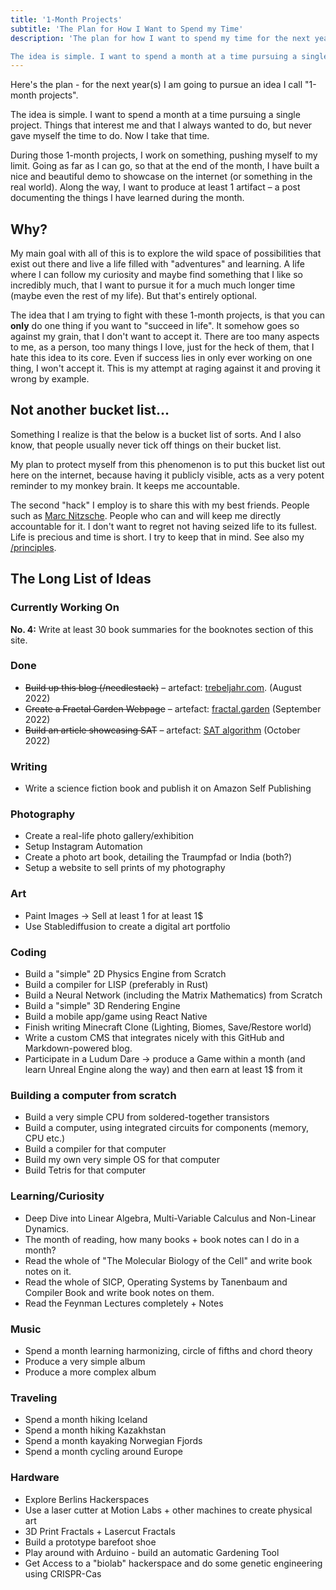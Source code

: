 ```yaml
---
title: '1-Month Projects'
subtitle: 'The Plan for How I Want to Spend my Time'
description: 'The plan for how I want to spend my time for the next years is following an idea I call "1-month projects".

The idea is simple. I want to spend a month at a time pursuing a single project. Things that interest me and that I always wanted to do, but never gave myself the time to do. Now I take that time.'
---
```


Here's the plan - for the next year(s) I am going to pursue an idea I call "1-month projects".

The idea is simple. I want to spend a month at a time pursuing a single project. Things that interest me and that I always wanted to do, but never gave myself the time to do. Now I take that time.

During those 1-month projects, I work on something, pushing myself to my limit. Going as far as I can go, so that at the end of the month, I have built a nice and beautiful demo to showcase on the internet (or something in the real world). Along the way, I want to produce at least 1 artifact – a post documenting the things I have learned during the month.

## Why?

My main goal with all of this is to explore the wild space of possibilities that exist out there and live a life filled with "adventures" and learning. A life where I can follow my curiosity and maybe find something that I like so incredibly much, that I want to pursue it for a much much longer time (maybe even the rest of my life). But that's entirely optional.

The idea that I am trying to fight with these 1-month projects, is that you can **only** do one thing if you want to "succeed in life". It somehow goes so against my grain, that I don't want to accept it. There are too many aspects to me, as a person, too many things I love, just for the heck of them, that I hate this idea to its core. Even if success lies in only ever working on one thing, I won't accept it. This is my attempt at raging against it and proving it wrong by example. 

## Not another bucket list...

Something I realize is that the below is a bucket list of sorts. And I also know, that people usually never tick off things on their bucket list. 

My plan to protect myself from this phenomenon is to put this bucket list out here on the internet, because having it publicly visible, acts as a very potent reminder to my monkey brain. It keeps me accountable. 

The second "hack" I employ is to share this with my best friends. People such as [Marc Nitzsche](https://www.marcnitzsche.de/). People who can and will keep me directly accountable for it. I don't want to regret not having seized life to its fullest. Life is precious and time is short. I try to keep that in mind. See also my [/principles](/principles).

## The Long List of Ideas

### Currently Working On

**No. 4:** Write at least 30 book summaries for the booknotes section of this site.

### Done
- ~~Build up this blog (/needlestack)~~ – artefact: [trebeljahr.com](https://trebeljahr.com). (August 2022)
- ~~Create a Fractal Garden Webpage~~ – artefact: [fractal.garden](https://fractal.garden) (September 2022)
- ~~Build an article showcasing SAT~~ – artefact: [SAT algorithm](https://trebeljahr.com/posts/collision-detection) (October 2022)

### Writing
- Write a science fiction book and publish it on Amazon Self Publishing

### Photography
- Create a real-life photo gallery/exhibition
- Setup Instagram Automation
- Create a photo art book, detailing the Traumpfad or India (both?)
- Setup a website to sell prints of my photography

### Art
- Paint Images -> Sell at least 1 for at least 1$
- Use Stablediffusion to create a digital art portfolio

### Coding
- Build a "simple" 2D Physics Engine from Scratch
- Build a compiler for LISP (preferably in Rust)
- Build a Neural Network (including the Matrix Mathematics) from Scratch
- Build a "simple" 3D Rendering Engine
- Build a mobile app/game using React Native
- Finish writing Minecraft Clone (Lighting, Biomes, Save/Restore world)
- Write a custom CMS that integrates nicely with this GitHub and Markdown-powered blog.
- Participate in a Ludum Dare -> produce a Game within a month (and learn Unreal Engine along the way) and then earn at least 1$ from it

### Building a computer from scratch
- Build a very simple CPU from soldered-together transistors
- Build a computer, using integrated circuits for components (memory, CPU etc.)
- Build a compiler for that computer
- Build my own very simple OS for that computer
- Build Tetris for that computer

### Learning/Curiosity
- Deep Dive into Linear Algebra, Multi-Variable Calculus and Non-Linear Dynamics.
- The month of reading, how many books + book notes can I do in a month?
- Read the whole of "The Molecular Biology of the Cell" and write book notes on it.
- Read the whole of SICP, Operating Systems by Tanenbaum and Compiler Book and write book notes on them.
- Read the Feynman Lectures completely + Notes

### Music
- Spend a month learning harmonizing, circle of fifths and chord theory
- Produce a very simple album
- Produce a more complex album

### Traveling
- Spend a month hiking Iceland
- Spend a month hiking Kazakhstan
- Spend a month kayaking Norwegian Fjords
- Spend a month cycling around Europe

### Hardware
- Explore Berlins Hackerspaces
- Use a laser cutter at Motion Labs + other machines to create physical art
- 3D Print Fractals + Lasercut Fractals
- Build a prototype barefoot shoe
- Play around with Arduino - build an automatic Gardening Tool
- Get Access to a "biolab" hackerspace and do some genetic engineering using CRISPR-Cas

<!-- ### Hmm...
- Automate EC2 setup for Modded Minecraft Server + build a website interface to sell them
- Learn and play around with Blender
- Network in the Berlin Startup Community 
- Write a Minecraft Mod
- Write a book that details how the Human Brain works
 -->